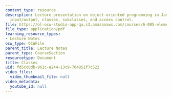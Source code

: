 ```yaml
---
content_type: resource
description: Lecture presentation on object-oriented programming in Java, exceptions,
  input/output, classes, subclasses, and access control.
file: https://ol-ocw-studio-app-qa.s3.amazonaws.com/courses/6-005-elements-of-software-construction-fall-2008/fd5cc0db961ce24413c9704851f7c522_MIT6_005f08_lec02.pdf
file_type: application/pdf
learning_resource_types:
- Lecture Notes
ocw_type: OCWFile
parent_title: Lecture Notes
parent_type: CourseSection
resourcetype: Document
title: Classes
uid: fd5cc0db-961c-e244-13c9-704851f7c522
video_files:
  video_thumbnail_file: null
video_metadata:
  youtube_id: null
---
```

